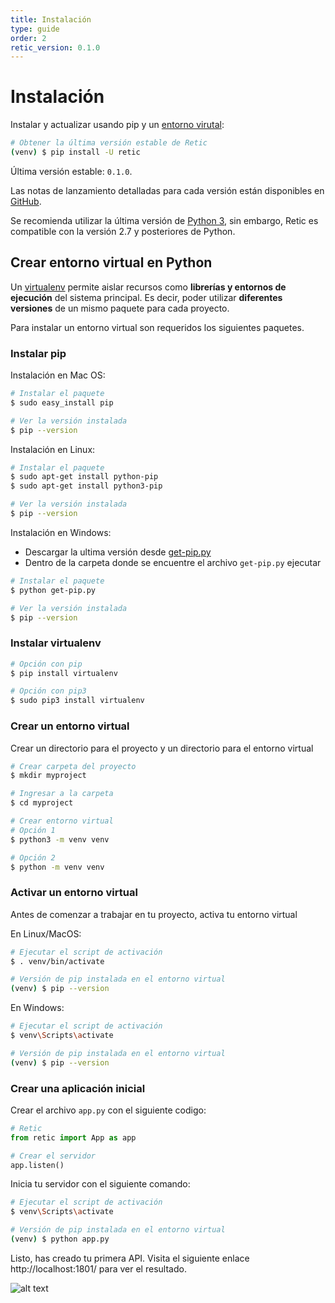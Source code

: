 ```yaml
---
title: Instalación
type: guide
order: 2
retic_version: 0.1.0
---
```


# Instalación

Instalar y actualizar usando pip y un [entorno virutal](#crear-entorno-virtual-en-python):

```sh
# Obtener la última versión estable de Retic
(venv) $ pip install -U retic
```


Última versión estable: ``0.1.0``.

Las notas de lanzamiento detalladas para cada versión están disponibles en [GitHub][repository_releases].

Se recomienda utilizar la última versión de [Python 3][python_downloads], sin embargo, Retic es compatible con la versión 2.7 y posteriores de Python.

## Crear entorno virtual en Python

Un [virtualenv][virtualenv_official] permite aislar recursos como **librerías y entornos de ejecución** del sistema principal. Es decir, poder utilizar **diferentes versiones** de un mismo paquete para cada proyecto.

Para instalar un entorno virtual son requeridos los siguientes paquetes.

### Instalar pip

Instalación en Mac OS:

```sh
# Instalar el paquete
$ sudo easy_install pip

# Ver la versión instalada
$ pip --version
```

Instalación en Linux:

```sh
# Instalar el paquete
$ sudo apt-get install python-pip
$ sudo apt-get install python3-pip

# Ver la versión instalada
$ pip --version
```

Instalación en Windows:

* Descargar la ultima versión desde [get-pip.py][pip_download]
* Dentro de la carpeta donde se encuentre el archivo ``get-pip.py`` ejecutar

```sh
# Instalar el paquete
$ python get-pip.py

# Ver la versión instalada
$ pip --version
```

### Instalar virtualenv

```sh
# Opción con pip
$ pip install virtualenv

# Opción con pip3
$ sudo pip3 install virtualenv
```

### Crear un entorno virtual

Crear un directorio para el proyecto y un directorio para el entorno virtual

```sh
# Crear carpeta del proyecto
$ mkdir myproject

# Ingresar a la carpeta
$ cd myproject

# Crear entorno virtual
# Opción 1
$ python3 -m venv venv

# Opción 2
$ python -m venv venv
```

### Activar un entorno virtual

Antes de comenzar a trabajar en tu proyecto, activa tu entorno virtual

En Linux/MacOS:

```sh
# Ejecutar el script de activación
$ . venv/bin/activate

# Versión de pip instalada en el entorno virtual
(venv) $ pip --version
```

En Windows:

```sh
# Ejecutar el script de activación
$ venv\Scripts\activate

# Versión de pip instalada en el entorno virtual
(venv) $ pip --version
```

### Crear una aplicación inicial

Crear el archivo ``app.py`` con el siguiente codigo:

```python
# Retic
from retic import App as app

# Crear el servidor
app.listen()
```

Inicia tu servidor con el siguiente comando:

```sh
# Ejecutar el script de activación
$ venv\Scripts\activate

# Versión de pip instalada en el entorno virtual
(venv) $ python app.py
```

Listo, has creado tu primera API. Visita el siguiente enlace http://localhost:1801/ para ver el resultado.

![alt text](https://raw.githubusercontent.com/reticpy/retic/dev_documentation/docs/es/images/api_rest_without_routes.png "API REST")

[repository_releases]: https://github.com/reticpy/retic/releases
[pip_download]: https://bootstrap.pypa.io/get-pip.py
[virtualenv_official]: https://docs.python.org/3/library/venv.html#module-venv
[python_downloads]: https://www.python.org/downloads/